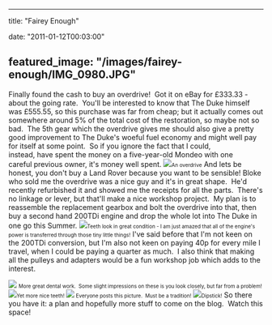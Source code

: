 
---
title: "Fairey Enough"

date: "2011-01-12T00:03:00"

featured_image: "/images/fairey-enough/IMG_0980.JPG"
---


Finally found the cash to buy an overdrive!  Got it on eBay for £333.33 - about the going rate.  You'll be interested to know that The Duke himself was £555.55, so this purchase was far from cheap; but it actually comes out somewhere around 5% of the total cost of the restoration, so maybe not so bad.  The 5th gear which the overdrive gives me should also give a pretty good improvement to The Duke's woeful fuel economy and might well pay for itself at some point.  So if you ignore the fact that I could, instead, have spent the money on a five-year-old Mondeo with one careful previous owner, it's money well spent.
<a href="http://4.bp.blogspot.com/_62oTnOHwOSo/TSzldyqsHaI/AAAAAAAACOU/cyOpIs517WY/s1600/IMG_0980.JPG"><img src="/images/fairey-enough/IMG_0980.JPG"/></a><span style="font-size: x-small;">An overdrive</span>
And lets be honest, you don't buy a Land Rover because you want to be sensible!
Bloke who sold me the overdrive was a nice guy and it's in great shape.  He'd recently refurbished it and showed me the receipts for all the parts.  There's no linkage or lever, but that'll make a nice workshop project.  My plan is to reassemble the replacement gearbox and bolt the overdrive into that, then buy a second hand 200TDi engine and drop the whole lot into The Duke in one go this Summer.
<a href="http://4.bp.blogspot.com/_62oTnOHwOSo/TSzlhrwECAI/AAAAAAAACOY/mxvDnQxU16I/s1600/IMG_0982.JPG"><img src="/images/fairey-enough/IMG_0982.JPG"/></a><span style="font-size: x-small;">Teeth look in great condition - I am just amazed that all of the engine's power is transferred through those tiny little things!</span>
I've said before that I'm not keen on the 200TDi conversion, but I'm also not keen on paying 40p for every mile I travel, when I could be paying a quarter as much.  I also think that making all the pulleys and adapters would be a fun workshop job which adds to the interest.

<a href="http://3.bp.blogspot.com/_62oTnOHwOSo/TSzlkG8EuwI/AAAAAAAACOc/3kSrgR93wdg/s1600/IMG_0983.JPG"><img src="/images/fairey-enough/IMG_0983.JPG"/></a> <span style="font-size: x-small;">More great dental work.  Some slight impressions on these is you look closely, but far from a problem!</span>
<a href="http://1.bp.blogspot.com/_62oTnOHwOSo/TSzlmGP406I/AAAAAAAACOg/iNr94ca302A/s1600/IMG_0984.JPG"><img src="/images/fairey-enough/IMG_0984.JPG"/></a><span style="font-size: x-small;">Yet more nice teeth!</span>
<a href="http://4.bp.blogspot.com/_62oTnOHwOSo/TSzloU7rjnI/AAAAAAAACOk/9AqbpCS-mQ0/s1600/IMG_0986.JPG"><img src="/images/fairey-enough/IMG_0986.JPG"/></a><span style="font-size: x-small;"> Everyone posts this picture.  Must be a tradition!</span>
<a href="http://1.bp.blogspot.com/_62oTnOHwOSo/TSzlqbJbGvI/AAAAAAAACOo/_FnuIhVHiHc/s1600/IMG_0987.JPG"><img src="/images/fairey-enough/IMG_0987.JPG"/></a><span style="font-size: x-small;">Dipstick!</span>
﻿So there you have it: a plan and hopefully more stuff to come on the blog.  Watch this space!
